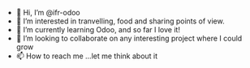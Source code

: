 - 👋 Hi, I’m @ifr-odoo
- 👀 I’m interested in tranvelling, food and sharing points of view.
- 🌱 I’m currently learning Odoo, and so far I love it!
- 💞️ I’m looking to collaborate on any interesting project where I could grow
- 📫 How to reach me ...let me think about it

<!---
ifr-odoo/ifr-odoo is a ✨ special ✨ repository because its `README.md` (this file) appears on your GitHub profile.
You can click the Preview link to take a look at your changes.
--->

